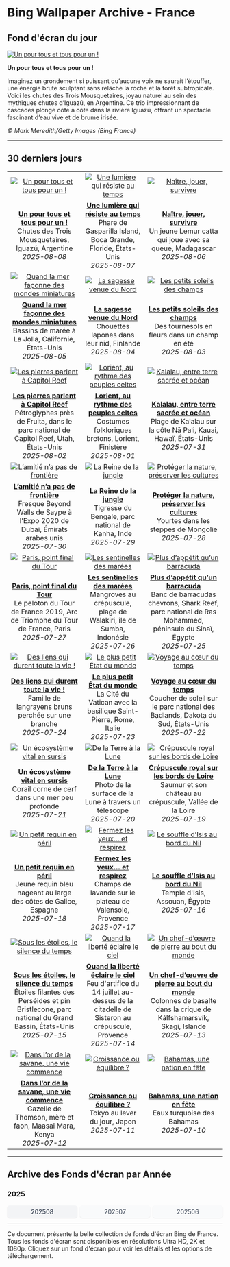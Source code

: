 # Bing Wallpaper Archive - France

## Fond d'écran du jour

[![Un pour tous et tous pour un !](https://www.bing.com/th?id=OHR.IguazuArgentina_FR-FR7785878187_UHD.jpg&pid=hp&w=2560)](https://bing.codexun.com/fr/detail/20250808)

**Un pour tous et tous pour un !**

Imaginez un grondement si puissant qu’aucune voix ne saurait l’étouffer, une énergie brute sculptant sans relâche la roche et la forêt subtropicale. Voici les chutes des Trois Mousquetaires, joyau naturel au sein des mythiques chutes d’Iguazú, en Argentine. Ce trio impressionnant de cascades plonge côte à côte dans la rivière Iguazú, offrant un spectacle fascinant d’eau vive et de brume irisée.

*© Mark Meredith/Getty Images (Bing France)*

---

## 30 derniers jours

| | | |
|:---:|:---:|:---:|
| [![Un pour tous et tous pour un !](https://www.bing.com/th?id=OHR.IguazuArgentina_FR-FR7785878187_UHD.jpg&pid=hp&w=2560)](https://bing.codexun.com/fr/detail/20250808) | [![Une lumière qui résiste au temps](https://www.bing.com/th?id=OHR.GasparillaLight_FR-FR2514071877_UHD.jpg&pid=hp&w=2560)](https://bing.codexun.com/fr/detail/20250807) | [![Naître, jouer, survivre](https://www.bing.com/th?id=OHR.BabyLemur_FR-FR2344999545_UHD.jpg&pid=hp&w=2560)](https://bing.codexun.com/fr/detail/20250806) | 
| **[Un pour tous et tous pour un !](https://bing.codexun.com/fr/detail/20250808)**<br>Chutes des Trois Mousquetaires, Iguazú, Argentine<br>*2025-08-08* | **[Une lumière qui résiste au temps](https://bing.codexun.com/fr/detail/20250807)**<br>Phare de Gasparilla Island, Boca Grande, Floride, États-Unis<br>*2025-08-07* | **[Naître, jouer, survivre](https://bing.codexun.com/fr/detail/20250806)**<br>Un jeune Lemur catta qui joue avec sa queue, Madagascar<br>*2025-08-06* | 
| [![Quand la mer façonne des mondes miniatures](https://www.bing.com/th?id=OHR.CaliforniaTidepool_FR-FR1277403036_UHD.jpg&pid=hp&w=2560)](https://bing.codexun.com/fr/detail/20250805) | [![La sagesse venue du Nord](https://www.bing.com/th?id=OHR.LaplandOwl_FR-FR0808851184_UHD.jpg&pid=hp&w=2560)](https://bing.codexun.com/fr/detail/20250804) | [![Les petits soleils des champs](https://www.bing.com/th?id=OHR.HappySunflower_FR-FR0643817668_UHD.jpg&pid=hp&w=2560)](https://bing.codexun.com/fr/detail/20250803) | 
| **[Quand la mer façonne des mondes miniatures](https://bing.codexun.com/fr/detail/20250805)**<br>Bassins de marée à La Jolla, Californie, États-Unis<br>*2025-08-05* | **[La sagesse venue du Nord](https://bing.codexun.com/fr/detail/20250804)**<br>Chouettes lapones dans leur nid, Finlande<br>*2025-08-04* | **[Les petits soleils des champs](https://bing.codexun.com/fr/detail/20250803)**<br>Des tournesols en fleurs dans un champ en été<br>*2025-08-03* | 
| [![Les pierres parlent à Capitol Reef](https://www.bing.com/th?id=OHR.FruitaPetroglyphs_FR-FR1575375079_UHD.jpg&pid=hp&w=2560)](https://bing.codexun.com/fr/detail/20250802) | [![Lorient, au rythme des peuples celtes](https://www.bing.com/th?id=OHR.LorientCeltic_FR-FR1271228559_UHD.jpg&pid=hp&w=2560)](https://bing.codexun.com/fr/detail/20250801) | [![Kalalau, entre terre sacrée et océan](https://www.bing.com/th?id=OHR.NaPaliKauai_FR-FR8653157618_UHD.jpg&pid=hp&w=2560)](https://bing.codexun.com/fr/detail/20250731) | 
| **[Les pierres parlent à Capitol Reef](https://bing.codexun.com/fr/detail/20250802)**<br>Pétroglyphes près de Fruita, dans le parc national de Capitol Reef, Utah, États-Unis<br>*2025-08-02* | **[Lorient, au rythme des peuples celtes](https://bing.codexun.com/fr/detail/20250801)**<br>Costumes folkloriques bretons, Lorient, Finistère<br>*2025-08-01* | **[Kalalau, entre terre sacrée et océan](https://bing.codexun.com/fr/detail/20250731)**<br>Plage de Kalalau sur la côte Nā Pali, Kauai, Hawaï, États-Unis<br>*2025-07-31* | 
| [![L’amitié n’a pas de frontière](https://www.bing.com/th?id=OHR.SaypeDubai_FR-FR8249612257_UHD.jpg&pid=hp&w=2560)](https://bing.codexun.com/fr/detail/20250730) | [![La Reine de la jungle](https://www.bing.com/th?id=OHR.TigerDay_FR-FR7212434732_UHD.jpg&pid=hp&w=2560)](https://bing.codexun.com/fr/detail/20250729) | [![Protéger la nature, préserver les cultures](https://www.bing.com/th?id=OHR.MongoliaYurts_FR-FR7003855662_UHD.jpg&pid=hp&w=2560)](https://bing.codexun.com/fr/detail/20250728) | 
| **[L’amitié n’a pas de frontière](https://bing.codexun.com/fr/detail/20250730)**<br>Fresque Beyond Walls de Saype à l’Expo 2020 de Dubaï, Émirats arabes unis<br>*2025-07-30* | **[La Reine de la jungle](https://bing.codexun.com/fr/detail/20250729)**<br>Tigresse du Bengale, parc national de Kanha, Inde<br>*2025-07-29* | **[Protéger la nature, préserver les cultures](https://bing.codexun.com/fr/detail/20250728)**<br>Yourtes dans les steppes de Mongolie<br>*2025-07-28* | 
| [![Paris, point final du Tour](https://www.bing.com/th?id=OHR.TourFrance_FR-FR5942543577_UHD.jpg&pid=hp&w=2560)](https://bing.codexun.com/fr/detail/20250727) | [![Les sentinelles des marées](https://www.bing.com/th?id=OHR.MangroveTwilight_FR-FR3644459674_UHD.jpg&pid=hp&w=2560)](https://bing.codexun.com/fr/detail/20250726) | [![Plus d’appétit qu’un barracuda](https://www.bing.com/th?id=OHR.BlackfinBarracuda_FR-FR4425436788_UHD.jpg&pid=hp&w=2560)](https://bing.codexun.com/fr/detail/20250725) | 
| **[Paris, point final du Tour](https://bing.codexun.com/fr/detail/20250727)**<br>Le peloton du Tour de France 2019, Arc de Triomphe du Tour de France, Paris<br>*2025-07-27* | **[Les sentinelles des marées](https://bing.codexun.com/fr/detail/20250726)**<br>Mangroves au crépuscule, plage de Walakiri, île de Sumba, Indonésie<br>*2025-07-26* | **[Plus d’appétit qu’un barracuda](https://bing.codexun.com/fr/detail/20250725)**<br>Banc de barracudas chevrons, Shark Reef, parc national de Ras Mohammed, péninsule du Sinaï, Égypte<br>*2025-07-25* | 
| [![Des liens qui durent toute la vie !](https://www.bing.com/th?id=OHR.AshyWoodswallow_FR-FR6064394705_UHD.jpg&pid=hp&w=2560)](https://bing.codexun.com/fr/detail/20250724) | [![Le plus petit État du monde](https://www.bing.com/th?id=OHR.VaticanCity_FR-FR5939943225_UHD.jpg&pid=hp&w=2560)](https://bing.codexun.com/fr/detail/20250723) | [![Voyage au cœur du temps](https://www.bing.com/th?id=OHR.BadlandsSunset_FR-FR5355431035_UHD.jpg&pid=hp&w=2560)](https://bing.codexun.com/fr/detail/20250722) | 
| **[Des liens qui durent toute la vie !](https://bing.codexun.com/fr/detail/20250724)**<br>Famille de langrayens bruns perchée sur une branche<br>*2025-07-24* | **[Le plus petit État du monde](https://bing.codexun.com/fr/detail/20250723)**<br>La Cité du Vatican avec la basilique Saint-Pierre, Rome, Italie<br>*2025-07-23* | **[Voyage au cœur du temps](https://bing.codexun.com/fr/detail/20250722)**<br>Coucher de soleil sur le parc national des Badlands, Dakota du Sud, États-Unis<br>*2025-07-22* | 
| [![Un écosystème vital en sursis](https://www.bing.com/th?id=OHR.AcroporaReef_FR-FR5200865280_UHD.jpg&pid=hp&w=2560)](https://bing.codexun.com/fr/detail/20250721) | [![De la Terre à la Lune](https://www.bing.com/th?id=OHR.BigMoon_FR-FR5081716230_UHD.jpg&pid=hp&w=2560)](https://bing.codexun.com/fr/detail/20250720) | [![Crépuscule royal sur les bords de Loire](https://www.bing.com/th?id=OHR.Saumur_FR-FR4957130952_UHD.jpg&pid=hp&w=2560)](https://bing.codexun.com/fr/detail/20250719) | 
| **[Un écosystème vital en sursis](https://bing.codexun.com/fr/detail/20250721)**<br>Corail corne de cerf dans une mer peu profonde<br>*2025-07-21* | **[De la Terre à la Lune](https://bing.codexun.com/fr/detail/20250720)**<br>Photo de la surface de la Lune à travers un télescope<br>*2025-07-20* | **[Crépuscule royal sur les bords de Loire](https://bing.codexun.com/fr/detail/20250719)**<br>Saumur et son château au crépuscule, Vallée de la Loire<br>*2025-07-19* | 
| [![Un petit requin en péril](https://www.bing.com/th?id=OHR.YoungShark_FR-FR2342809860_UHD.jpg&pid=hp&w=2560)](https://bing.codexun.com/fr/detail/20250718) | [![Fermez les yeux… et respirez](https://www.bing.com/th?id=OHR.FranceLavender_FR-FR3750510454_UHD.jpg&pid=hp&w=2560)](https://bing.codexun.com/fr/detail/20250717) | [![Le souffle d’Isis au bord du Nil](https://www.bing.com/th?id=OHR.TemplePhilae_FR-FR2354978280_UHD.jpg&pid=hp&w=2560)](https://bing.codexun.com/fr/detail/20250716) | 
| **[Un petit requin en péril](https://bing.codexun.com/fr/detail/20250718)**<br>Jeune requin bleu nageant au large des côtes de Galice, Espagne<br>*2025-07-18* | **[Fermez les yeux… et respirez](https://bing.codexun.com/fr/detail/20250717)**<br>Champs de lavande sur le plateau de Valensole, Provence<br>*2025-07-17* | **[Le souffle d’Isis au bord du Nil](https://bing.codexun.com/fr/detail/20250716)**<br>Temple d'Isis, Assouan, Égypte<br>*2025-07-16* | 
| [![Sous les étoiles, le silence du temps](https://www.bing.com/th?id=OHR.PerseidsPine_FR-FR2065918536_UHD.jpg&pid=hp&w=2560)](https://bing.codexun.com/fr/detail/20250715) | [![Quand la liberté éclaire le ciel](https://www.bing.com/th?id=OHR.BastilleDayCelebration_FR-FR1452357775_UHD.jpg&pid=hp&w=2560)](https://bing.codexun.com/fr/detail/20250714) | [![Un chef-d’œuvre de pierre au bout du monde](https://www.bing.com/th?id=OHR.BasaltColumns_FR-FR0922377003_UHD.jpg&pid=hp&w=2560)](https://bing.codexun.com/fr/detail/20250713) | 
| **[Sous les étoiles, le silence du temps](https://bing.codexun.com/fr/detail/20250715)**<br>Étoiles filantes des Perséides et pin Bristlecone, parc national du Grand Bassin, États-Unis<br>*2025-07-15* | **[Quand la liberté éclaire le ciel](https://bing.codexun.com/fr/detail/20250714)**<br>Feu d'artifice du 14 juillet au-dessus de la citadelle de Sisteron au crépuscule, Provence<br>*2025-07-14* | **[Un chef-d’œuvre de pierre au bout du monde](https://bing.codexun.com/fr/detail/20250713)**<br>Colonnes de basalte dans la crique de Kálfshamarsvík, Skagi, Islande<br>*2025-07-13* | 
| [![Dans l’or de la savane, une vie commence](https://www.bing.com/th?id=OHR.ThomsonGazelle_FR-FR0750503899_UHD.jpg&pid=hp&w=2560)](https://bing.codexun.com/fr/detail/20250712) | [![Croissance ou équilibre ?](https://www.bing.com/th?id=OHR.TokyoSunrise_FR-FR0485662273_UHD.jpg&pid=hp&w=2560)](https://bing.codexun.com/fr/detail/20250711) | [![Bahamas, une nation en fête](https://www.bing.com/th?id=OHR.BahamaBlues_FR-FR8439615037_UHD.jpg&pid=hp&w=2560)](https://bing.codexun.com/fr/detail/20250710) | 
| **[Dans l’or de la savane, une vie commence](https://bing.codexun.com/fr/detail/20250712)**<br>Gazelle de Thomson, mère et faon, Maasai Mara, Kenya<br>*2025-07-12* | **[Croissance ou équilibre ?](https://bing.codexun.com/fr/detail/20250711)**<br>Tokyo au lever du jour, Japon<br>*2025-07-11* | **[Bahamas, une nation en fête](https://bing.codexun.com/fr/detail/20250710)**<br>Eaux turquoise des Bahamas<br>*2025-07-10* | 


---

## Archive des Fonds d'écran par Année

### 2025
<div style="display: grid; grid-template-columns: repeat(auto-fit, minmax(80px, 1fr)); gap: 6px; margin: 12px 0;">
<a href="https://bing.codexun.com/fr/archive/202508" style="padding: 6px 12px; font-size: 14px; border-radius: 6px; box-shadow: 0 1px 2px rgba(0,0,0,0.1); background-color: #f3f4f6; color: #374151; text-decoration: none; text-align: center; transition: background-color 0.2s ease; font-weight: 500;">202508</a>
<a href="https://bing.codexun.com/fr/archive/202507" style="padding: 6px 12px; font-size: 14px; border-radius: 6px; box-shadow: 0 1px 2px rgba(0,0,0,0.1); background-color: #f9fafb; color: #374151; text-decoration: none; text-align: center; transition: background-color 0.2s ease;">202507</a>
<a href="https://bing.codexun.com/fr/archive/202506" style="padding: 6px 12px; font-size: 14px; border-radius: 6px; box-shadow: 0 1px 2px rgba(0,0,0,0.1); background-color: #f9fafb; color: #374151; text-decoration: none; text-align: center; transition: background-color 0.2s ease;">202506</a>
</div>



---

Ce document présente la belle collection de fonds d'écran Bing de France. Tous les fonds d'écran sont disponibles en résolutions Ultra HD, 2K et 1080p. Cliquez sur un fond d'écran pour voir les détails et les options de téléchargement.
